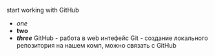 start working with GitHub
- *one*
- **two**
- ***three***
GitHub - работа в web интефейс
Git - создание локального репозитория на нашем комп, можно связать с GitHub 
